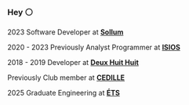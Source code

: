 ### Hey :white_circle:

2023 Software Developer at **[Sollum](https://sollumtechnologies.com/)**

2020 - 2023 Previously Analyst Programmer at **[ISIOS](https://isios.ca/)**

2018 - 2019 Developer at **[Deux Huit Huit](https://deuxhuithuit.com/)**

Previously Club member at **[CEDILLE](https://cedille.club/)**

2025 Graduate Engineering at **[ÉTS](https://www.etsmtl.ca/en/studies/Undergraduate-Programs/Bachelor-of-Software-Engineering)**
